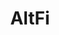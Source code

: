 ---
linkedin: https://linkedin.com/company/altfinews
logohandle: altfi
sort: altfi
title: AltFi
twitter: https://x.com/AltFiNews
website: https://www.altfi.com/
---